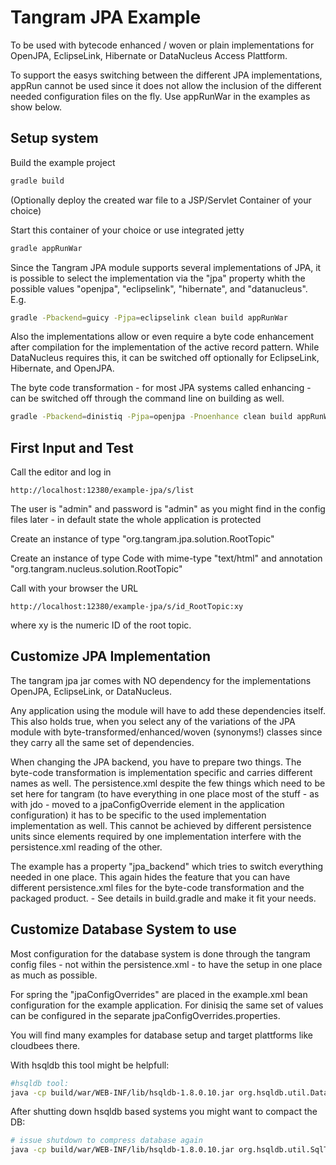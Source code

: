 Tangram JPA Example
===================

To be used with bytecode enhanced / woven or plain implementations for OpenJPA,
EclipseLink, Hibernate or DataNucleus Access Plattform.

To support the easys switching between the different JPA implementations, appRun
cannot be used since it does not allow the inclusion of the different needed
configuration files on the fly. Use appRunWar in the examples as show below.

Setup system
------------

Build the example project

```bash
gradle build
```

(Optionally deploy the created war file to a JSP/Servlet Container of your choice)

Start this container of your choice or use integrated jetty

```bash
gradle appRunWar
```

Since the Tangram JPA module supports several implementations of JPA, it is possible
to select the implementation via the "jpa" property whith the possible values
"openjpa", "eclipselink", "hibernate", and "datanucleus". E.g.

```bash
gradle -Pbackend=guicy -Pjpa=eclipselink clean build appRunWar
```

Also the implementations allow or even require a byte code enhancement after compilation
for the implementation of the active record pattern. While DataNucleus requires this, it
can be switched off optionally for EclipseLink, Hibernate, and OpenJPA.

The byte code transformation - for most JPA systems called enhancing - can be switched off
through the command line on building as well.

```bash
gradle -Pbackend=dinistiq -Pjpa=openjpa -Pnoenhance clean build appRunWar
```

First Input and Test
--------------------

Call the editor and log in

```
http://localhost:12380/example-jpa/s/list
```

The user is "admin" and password is "admin" as you might find in the config files
later - in default state the whole application is protected

Create an instance of type "org.tangram.jpa.solution.RootTopic"

Create an instance of type Code with mime-type "text/html" and annotation
"org.tangram.nucleus.solution.RootTopic"

Call with your browser the URL

```
http://localhost:12380/example-jpa/s/id_RootTopic:xy
```

where xy is the numeric ID of the root topic.

Customize JPA Implementation
----------------------------

The tangram jpa jar comes with NO dependency for the implementations OpenJPA,
EclipseLink, or DataNucleus.

Any application using the module will have to add these dependencies itself. This
also holds true, when you select any of the variations of the JPA module with
byte-transformed/enhanced/woven (synonyms!) classes since they carry all the same
set of dependencies.

When changing the JPA backend, you have to prepare two things. The byte-code
transformation is implementation specific and carries different names as well.
The persistence.xml despite the few things which need to be set here for tangram
(to have everything in one place most of the stuff - as with jdo - moved to
a jpaConfigOverride element in the application configuration) it has to be
specific to the used implementation implementation as well. This cannot be achieved
by different persistence units since elements required by one implementation interfere
with the persistence.xml reading of the other.

The example has a property "jpa_backend" which tries to switch everything needed
in one place. This again hides the feature that you can have different persistence.xml
files for the byte-code transformation and the packaged product. - See details in
build.gradle and make it fit your needs.

Customize Database System to use
--------------------------------

Most configuration for the database system is done through the tangram config
files - not within the persistence.xml - to have the setup in one place as much
as possible.

For spring the "jpaConfigOverrides" are placed in the example.xml bean configuration
for the example application. For dinisiq the same set of values can be configured in
the separate jpaConfigOverrides.properties.

You will find many examples for database setup and target plattforms like cloudbees there.

With hsqldb this tool might be helpfull:

```bash
#hsqldb tool:
java -cp build/war/WEB-INF/lib/hsqldb-1.8.0.10.jar org.hsqldb.util.DatabaseManager
```

After shutting down hsqldb based systems you might want to compact the DB:

```bash
# issue shutdown to compress database again
java -cp build/war/WEB-INF/lib/hsqldb-1.8.0.10.jar org.hsqldb.util.SqlTool --inlineRc url=jdbc:hsqldb:file:tangram-rdbms,password=,user=sa --sql "shutdown;"
```
